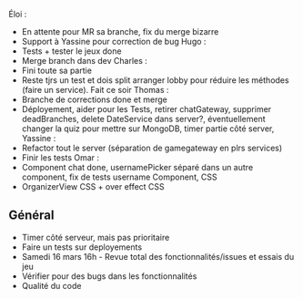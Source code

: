 Éloi : 
- En attente pour MR sa branche, fix du merge bizarre
- Support à Yassine pour correction de bug
Hugo : 
- Tests + tester le jeux done
- Merge branch dans dev
Charles : 
- Fini toute sa partie
- Reste tjrs un test et dois split arranger lobby pour réduire les méthodes (faire un service). Fait ce soir
Thomas : 
- Branche de corrections done et merge
- Déployement, aider pour les Tests, retirer chatGateway, supprimer deadBranches, delete DateService dans server?, éventuellement changer la quiz pour mettre sur MongoDB, timer partie côté server,
Yassine : 
- Refactor tout le server (séparation de gamegateway en plrs services)
- Finir les tests
Omar :
- Component chat done, usernamePicker séparé dans un autre component, fix de tests username Component, CSS 
- OrganizerView CSS + over effect CSS


## Général
- Timer côté serveur, mais pas prioritaire
- Faire un tests sur deployements
- Samedi 16 mars 16h - Revue total des fonctionnalités/issues et essais du jeu
- Vérifier pour des bugs dans les fonctionnalités
- Qualité du code